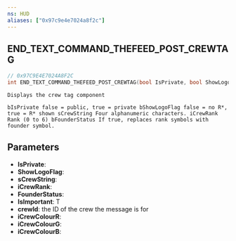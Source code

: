 ```yaml
---
ns: HUD
aliases: ["0x97c9e4e7024a8f2c"]
---
```

## END_TEXT_COMMAND_THEFEED_POST_CREWTAG

```c
// 0x97C9E4E7024A8F2C
int END_TEXT_COMMAND_THEFEED_POST_CREWTAG(bool IsPrivate, bool ShowLogoFlag, string sCrewString, int iCrewRank, bool FounderStatus, bool IsImportant, int crewId, int iCrewColourR, int iCrewColourG, int iCrewColourB);
```

```
Displays the crew tag component

bIsPrivate false = public, true = private bShowLogoFlag false = no R*, true = R* shown sCrewString Four alphanumeric characters. iCrewRank Rank (0 to 6) bFounderStatus If true, replaces rank symbols with founder symbol.
```

## Parameters
* **IsPrivate**: 
* **ShowLogoFlag**: 
* **sCrewString**: 
* **iCrewRank**: 
* **FounderStatus**: 
* **IsImportant**: T
* **crewId**: the ID of the crew the message is for
* **iCrewColourR**: 
* **iCrewColourG**: 
* **iCrewColourB**: 
